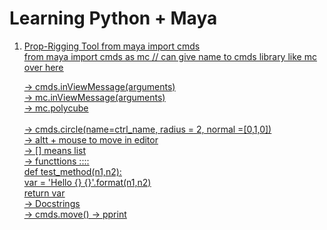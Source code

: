 # Learning Python + Maya 

1.  <u>Prop-Rigging Tool<u>
    from maya import cmds   <br>
    from maya import cmds as mc  // can give name to cmds library like mc over here <br>

    -> cmds.inViewMessage(arguments) <br>
    -> mc.inViewMessage(arguments)  <br>
    -> mc.polycube  <br>    
    -> cmds.circle(name=ctrl_name, radius = 2, normal =[0,1,0]) <br>
    -> altt + mouse to move in editor   <br>
    -> [] means list    <br>
    -> functtions ::::  <br>
    def test_method(n1,n2):                 <br>
        var = 'Hello {} {}'.format(n1,n2)   <br>
        return var                          <br>
    -> Docstrings <br>
    -> cmds.move() <be>
    -> pprint <br>